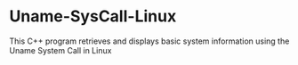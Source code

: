 # Uname-SysCall-Linux
This C++ program retrieves and displays basic system information using the Uname System Call in Linux
